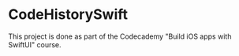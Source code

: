 # CodeHistorySwift

This project is done as part of the Codecademy "Build iOS apps with SwiftUI" course.
